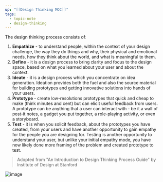 ```yaml
---
up: "[[Design Thinking MOC]]"
tags:
  - topic-note
  - design-thinking
---
```

The design thinking process consists of:
1. **Empathize** - to understand people, within the context of your design challenge, the way they do things and why, their physical and emotional needs, how they think about the world, and what is meaningful to them.
2. **Define** - it is a design process to bring clarity and focus to the design space, based on what you learned about your user and about the context.
3. **Ideate** - it is a design process which you concentrate on idea generation.  Ideation provides both the fuel and also the source material for building prototypes and getting innovative solutions into hands of your users.
4. **Prototype** - create low-resolutions prototypes that quick and cheap to make (think minutes and cent) but can elicit useful feedback from users.  A prototype can be anything that a user can interact with - be it a wall of post-it notes, a gadget you put together, a role-playing activity, or even a storyboard.
5. **Test** - it is when you solicit feedback, about the prototypes you have created, from your users and have another opportunity to gain empathy for the people you are designing for.  Testing is another opportunity to understand your user, but unlike your initial empathy mode, you have now likely done more framing of the problem and created prototype to test.

>Adopted from "An Introduction to Design Thinking Process Guide" by Institute of Design at Stanford

![image](https://blog.experiencepoint.com/hs-fs/hubfs/Blog%20-%20Stock%20Images/AdobeStock_205887926.jpg?width=900&name=AdobeStock_205887926.jpg)